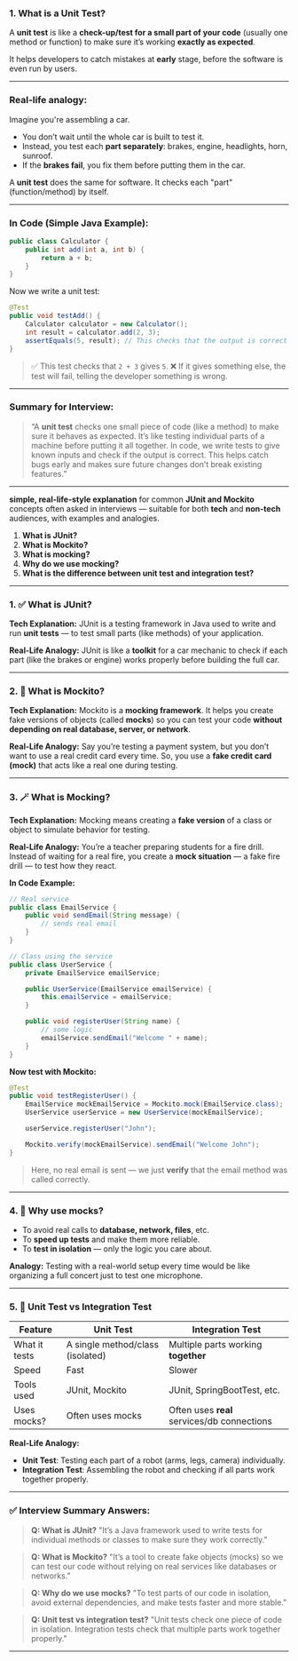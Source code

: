 

### 1. What is a Unit Test?

A **unit test** is like a **check-up/test for a small part of your code** (usually one method or function) to make sure it’s working **exactly as expected**.

It helps developers to catch mistakes at **early** stage, before the software is even run by users.

---

### Real-life analogy:

Imagine you're assembling a car.

* You don’t wait until the whole car is built to test it.
* Instead, you test each **part separately**: brakes, engine, headlights, horn, sunroof.
* If the **brakes fail**, you fix them before putting them in the car.

A **unit test** does the same for software. It checks each "part" (function/method) by itself.

---

### In Code (Simple Java Example):

```java
public class Calculator {
    public int add(int a, int b) {
        return a + b;
    }
}
```

Now we write a unit test:

```java
@Test
public void testAdd() {
    Calculator calculator = new Calculator();
    int result = calculator.add(2, 3);
    assertEquals(5, result); // This checks that the output is correct
}
```

> ✅ This test checks that `2 + 3` gives `5`.
> ❌ If it gives something else, the test will fail, telling the developer something is wrong.

---

### Summary for Interview:

> “A **unit test** checks one small piece of code (like a method) to make sure it behaves as expected. It’s like testing individual parts of a machine before putting it all together. In code, we write tests to give known inputs and check if the output is correct.
> This helps catch bugs early and makes sure future changes don’t break existing features.”
---

**simple, real-life-style explanation** for common **JUnit and Mockito** concepts often asked in interviews — 
suitable for both **tech** and **non-tech** audiences, with examples and analogies. 

1. **What is JUnit?**
2. **What is Mockito?**
3. **What is mocking?**
4. **Why do we use mocking?**
5. **What is the difference between unit test and integration test?**

---

### 1. ✅ **What is JUnit?**

**Tech Explanation:**
JUnit is a testing framework in Java used to write and run **unit tests** — to test small parts (like methods) of your application.

**Real-Life Analogy:**
JUnit is like a **toolkit** for a car mechanic to check if each part (like the brakes or engine) works properly before building the full car.

---

### 2. 🧪 **What is Mockito?**

**Tech Explanation:**
Mockito is a **mocking framework**. It helps you create fake versions of objects (called **mocks**) so you can test your code **without depending on real database, server, or network**.

**Real-Life Analogy:**
Say you’re testing a payment system, but you don’t want to use a real credit card every time. So, you use a **fake credit card (mock)** that acts like a real one during testing.

---

### 3. 🪄 **What is Mocking?**

**Tech Explanation:**
Mocking means creating a **fake version** of a class or object to simulate behavior for testing.

**Real-Life Analogy:**
You’re a teacher preparing students for a fire drill. Instead of waiting for a real fire, you create a **mock situation** — a fake fire drill — to test how they react.

**In Code Example:**

```java
// Real service
public class EmailService {
    public void sendEmail(String message) {
        // sends real email
    }
}

// Class using the service
public class UserService {
    private EmailService emailService;

    public UserService(EmailService emailService) {
        this.emailService = emailService;
    }

    public void registerUser(String name) {
        // some logic
        emailService.sendEmail("Welcome " + name);
    }
}
```

**Now test with Mockito:**

```java
@Test
public void testRegisterUser() {
    EmailService mockEmailService = Mockito.mock(EmailService.class);
    UserService userService = new UserService(mockEmailService);

    userService.registerUser("John");

    Mockito.verify(mockEmailService).sendEmail("Welcome John");
}
```

> Here, no real email is sent — we just **verify** that the email method was called correctly.

---

### 4. 🎯 **Why use mocks?**

* To avoid real calls to **database, network, files**, etc.
* To **speed up tests** and make them more reliable.
* To **test in isolation** — only the logic you care about.

**Analogy:** Testing with a real-world setup every time would be like organizing a full concert just to test one microphone.

---

### 5. 🔄 **Unit Test vs Integration Test**

| Feature       | Unit Test                        | Integration Test                            |
| ------------- | -------------------------------- | ------------------------------------------- |
| What it tests | A single method/class (isolated) | Multiple parts working **together**         |
| Speed         | Fast                             | Slower                                      |
| Tools used    | JUnit, Mockito                   | JUnit, SpringBootTest, etc.                 |
| Uses mocks?   | Often uses mocks                 | Often uses **real** services/db connections |

**Real-Life Analogy:**

* **Unit Test**: Testing each part of a robot (arms, legs, camera) individually.
* **Integration Test**: Assembling the robot and checking if all parts work together properly.

---

### ✅ Interview Summary Answers:

> **Q: What is JUnit?**
> "It’s a Java framework used to write tests for individual methods or classes to make sure they work correctly."

> **Q: What is Mockito?**
> "It’s a tool to create fake objects (mocks) so we can test our code without relying on real services like databases or networks."

> **Q: Why do we use mocks?**
> "To test parts of our code in isolation, avoid external dependencies, and make tests faster and more stable."

> **Q: Unit test vs integration test?**
> "Unit tests check one piece of code in isolation. Integration tests check that multiple parts work together properly."

---

